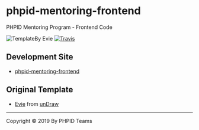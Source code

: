 # phpid-mentoring-frontend

PHPID Mentoring Program - Frontend Code

![TemplateBy Evie](https://img.shields.io/badge/Evie-Template-blue.svg) [![Travis](https://img.shields.io/travis/phpid-jakarta/phpid-mentoring-frontend.svg)](https://travis-ci.org/phpid-jakarta/phpid-mentoring-frontend)

## Development Site

- [phpid-mentoring-frontend](phpid-jakarta/phpid-mentoring-frontend)

## Original Template

- [Evie](https://evie.undraw.co) from [unDraw](https://undraw.co)


----

Copyright © 2019 By PHPID Teams
